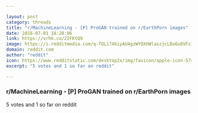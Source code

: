 ```yaml
---

layout: post
category: threads
title: "r/MachineLearning - [P] ProGAN trained on r/EarthPorn images"
date: 2018-07-01 18:28:06
link: https://vrhk.co/2IFKtQ9
image: https://i.redditmedia.com/q-TOLi746iyAU4gzWYOXhWlaszjcLBu6u8VFz1ZkW5g.png?s=e63e038c829147731f9506cfdd4977ae
domain: reddit.com
author: "reddit"
icon: https://www.redditstatic.com/desktop2x/img/favicon/apple-icon-57x57.png
excerpt: "5 votes and 1 so far on reddit"

---
```


### r/MachineLearning - [P] ProGAN trained on r/EarthPorn images

5 votes and 1 so far on reddit